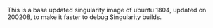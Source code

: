 This is a base updated singularity image of ubuntu 1804, updated on 200208,
to make it faster to debug Singularity builds.
